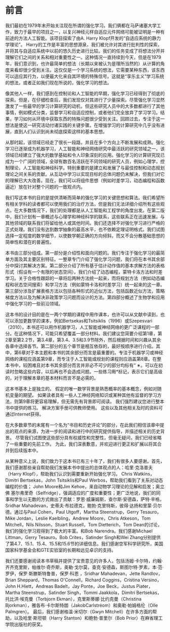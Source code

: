 # 前言

我们最初在1979年末开始关注现在所谓的强化学习。我们俩都在马萨诸塞大学工作，致力于最早的项目之一，以复兴神经元样自适应元件网络可能被证明是一种有前途的方法人工智能。该项目探索了由A. Harry Klopf开发的“自适应系统的静力学理论”。 Harry的工作是丰富的思想源泉，我们被允许对其进行批判性的探索，并将其与自适应系统中以前的悠久历史进行比较。我们的任务变成了将想法分开并理解它们之间的关系和相对重要性之一。这种情况一直持续到今天，但是在1979年，我们意识到，也许最简单的想法（长期以来被认为是理所当然的）从计算的角度来看却很少受到关注。这仅仅是一个学习系统的想法，它需要某种东西，该东西可以适应其行为，以便最大化来自其环境的特殊信号。这就是“享乐主义”学习系统的想法，或者正如我们现在所说的，强化学习的想法。

像其他人一样，我们感到在控制论和人工智能的早期，强化学习已经得到了彻底的探索。但是，在仔细检查后，我们发现仅对其进行了少量探索。尽管强化学习显然激发了一些最早的学习计算研究的动机，但这些研究人员中的大多数都进行了其他事情，例如模式分类，监督学习和自适应控制，或者他们完全放弃了学习学习。结果，学习如何从环境中获取东西的特殊问题很少受到关注。回顾过去，专注于这一想法是使这一研究活动付诸实践的关键步骤。在增强学习的计算研究中几乎没有进展，直到人们认识到尚未彻底探索这样的基本思想。

从那时起，该领域已经走了很长一段路，并且在多个方向上不断发展和成熟。强化学习已逐渐成为机器学习，人工智能和神经网络研究中最活跃的研究领域之一。该领域已经建立了强大的数学基础和令人印象深刻的应用。强化学习的计算研究现已成为一个广阔的领域，全球有数百名活跃在不同领域的研究人员，例如心理学，控制理论，人工智能和神经科学。特别重要的是建立和发展了与最佳控制和动态规划理论之间关系的贡献。从互动中学习以实现目标的总体问题仍未解决，但我们对它的理解已大大改善。现在，我们可以将组件思想（例如时差学习，动态编程和函数逼近）放在针对整个问题的一致观点内。

我们写这本书的目的是提供清晰而简单的强化学习的关键思想和算法。我们希望所有相关学科的读者都可以使用我们的治疗方法，但是我们无法详细介绍所有这些观点。在大多数情况下，我们的处理都是从人工智能和工程学的角度出发。在第二版中，我们计划有一章概述与心理学和神经科学的联系，这些联系正在迅速发展。与其他领域的联系我们将留给他人或其他时间。我们还选择不对强化学习进行严格的正式处理。我们没有达到数学抽象的最高水平，也不依赖定理证明格式。我们试图选择一定程度的数学细节，以使数学朝正确的方向倾斜，而又不会分散基础思想的简单性和潜在的普遍性。

本书由三部分组成。第一部分是介绍性和面向问题的。我们专注于强化学习的最简单方面及其主要区别特征。一整章专门介绍了强化学习问题，我们将在本书其余部分中探讨其解决方案。第二部分介绍了所有基于估计动作值的基本求解方法的表格形式（假设有一个有限的状态空间）。我们介绍了动态编程，蒙特卡洛方法和时差学习。关于合格性跟踪的一章将后两种方法统一起来，而将规划方法（例如动态编程和状态空间搜索）和学习方法（例如蒙特卡洛和时差学习）统一起来的这一章。第三部分涉及扩展表格方法以包括各种形式的近似方法，包括函数近似方法，策略梯度方法以及为解决非政策学习问题而设计的方法。第四部分概述了生物学和应用中强化学习的一些前沿领域。

这本书的设计目的是在一两个学期的课程中用作课本，也许可以从文献中读到，也可以添加更数学的课本，例如Bertsekas和Tsitsiklis（1996）或Szepesvari（2010）。本书还可以用作机器学习，人工智能或神经网络的更广泛课程的一部分。在这种情况下，可能只希望覆盖一部分材料。我们建议您简要介绍第1章，第2章至第2.2节，第3.4章，第3.4、3.5和3.9节除外，然后根据时间和兴趣从其余各章中选择各节。第二部分的五个章节是相互依存的，最好按顺序进行介绍。其中，第6章对于本主题和本书的其余部分而言是最重要的。专注于机器学习或神经网络的课程应涵盖第9章，而专注于人工智能或规划的课程则应涵盖第8章。在整本书中，较困难且对本书其余部分而言并非必不可少的部分均标有“ ∗。可以在初读时忽略这些内容，以后再也不会造成问题。一些练习用*标记，表示它们是高级的，对于理解本章的基本材料而言不是必需的。

这本书基本上是独立的。 假定的唯一数学背景是熟悉概率的基本概念，例如对随机变量的期望。 如果读者具有一些人工神经网络知识或某种其他有监督的学习方法，则第9章将更容易理解，但无需先有背景即可阅读。 我们强烈建议您进行整本书中提供的练习。 解决方案手册可供教师使用。 这些以及其他相关及时的资料可通过Internet获得。

在大多数章节的末尾有一个名为“书目和历史评论”的部分，在此我们相信该章中提出的观点的来源，为进一步的阅读和进行中的研究提供指导，并描述相关的历史背景。 尽管我们试图使这些部分具有权威性和完整性，但毫无疑问，我们已经省略了一些重要的先前工作。 为此，我们深表歉意，并欢迎进行更正和扩展以将其合并到后续版本中。

从某种意义上说，我们致力于这本书已有三十年了，我们有很多人要感谢。首先，我们感谢那些亲自帮助我们发展本书中提出的总体观点的人：哈里·克洛普夫（Harry Klopf），帮助我们认识到需要重新开始强化学习。 Chris Watkins，Dimitri Bertsekas，John Tsitsiklis和Paul Werbos，帮助我们看到了关系对动态编程的价值； John Moore和Jim Kehoe，来自动物学习理论的见解和启发；奥立佛
塞尔弗里奇（Selfridge），强调适应的广度和重要性；更广泛地说，我们的同事和学生以无数的方式做出了贡献：罗恩·威廉姆斯，查尔斯·安德森，萨特·辛格，Sridhar Mahadevan，史蒂夫·布拉德克，鲍勃·克里特斯，彼得·达扬和里蒙·贝尔德。通过与Paul Cohen，Paul Utgoff，Martha Steenstrup，Gerry Tesauro，Mike Jordan，Leslie Kaelbling，Andrew Moore，Chris Atkeson，Tom Mitchell，Nils Nilsson，Stuart Russell，Tom Dietterich，Tom Dean的讨论，我们的强化学习观得到了极大的丰富。和Bob Narendra。我们感谢Michael Littman，Gerry Tesauro，Bob Crites，Satinder Singh和Wei Zhang分别提供了第4.7、15.1、15.4、15.5和15.6节的详细信息。我们感谢空军科学研究所，美国国家科学基金会和GTE实验室的长期和远见卓识的支持。

我们还要感谢阅读本书草稿并提供了宝贵意见的许多人，包括汤姆·卡尔特，约翰·齐齐克里斯，帕维尔·奇乔斯，奥勒·戈尔莫，查克·安德森，斯图尔特·罗素，本·范·罗伊，保罗·斯滕斯特鲁普，保罗·科恩 ，Sridhar Mahadevan，Jette Randlov，Brian Sheppard，Thomas O'Connell，Richard Coggins，Cristina Versino，John H.Hiett，Andreas Badelt，Jay Ponte，Joe Beck，Justus Piater，Martha Steenstrup，Satinder Singh，Tommi Jaakkola，Dimitri Bertsekas， 托比洪·埃克曼（Torbjorn Ekman），克里斯蒂娜·比约克曼（Christina Bjorkman），雅各布·卡尔斯特朗（JakobCarlstréom）和奥勒·帕姆格伦（Olle Palmgren）。 最后，我们感谢格温·米切尔（Gwyn Mitchell）在许多方面的帮助，以及哈里·斯坦顿（Harry Stanton）和鲍勃·普里尔（Bob Prior）在麻省理工学院出版社的获奖。